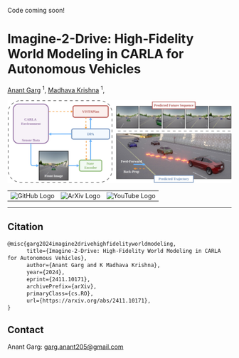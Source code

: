 Code coming soon!

# Imagine-2-Drive: High-Fidelity World Modeling in CARLA for Autonomous Vehicles

[Anant Garg](https://anantagrg.github.io/) <sup>1</sup>,
[Madhava Krishna](https://www.iiit.ac.in/people/faculty/mkrishna/) <sup>1</sup>,

![Teaser](/static/images/teaser.jpg)

<table align="center" border="0">
    <tr>
        <td align="center">
            <a href="https://anantagrg.github.io/Imagine-2-Drive.github.io/" style="text-decoration: none;">
                <img src="https://img.shields.io/badge/Project_Page-4CAF50?style=for-the-badge&logoColor=white&logo=github" alt="GitHub Logo">
            </a>
        </td>
<!--         <td align="center">
            <a href="https://arxiv.org/abs/2403.20116" style="text-decoration: none;">
                <img src="https://img.shields.io/badge/ArXiv-000000?style=for-the-badge&logoColor=white&logo=arxiv" alt="ArXiv Logo">
            </a>
        </td> -->
        <td align="center">
            <a href="https://arxiv.org/abs/2411.10171" style="text-decoration: none;">
                <img src="https://img.shields.io/badge/ArXiv-000000?style=for-the-badge&logoColor=white&logo=arxiv" alt="ArXiv Logo">
            </a>
        </td>
        <td align="center">
            <a href="https://www.youtube.com/watch?v=56etmpWrnFg" style="text-decoration: none;">
                <img src="https://img.shields.io/badge/Demo_Video-FF0000?style=for-the-badge&logo=youtube&logoColor=white" alt="YouTube Logo">
            </a>
        </td>
    </tr>
</table>

<hr>

## Citation
```
@misc{garg2024imagine2drivehighfidelityworldmodeling,
      title={Imagine-2-Drive: High-Fidelity World Modeling in CARLA for Autonomous Vehicles}, 
      author={Anant Garg and K Madhava Krishna},
      year={2024},
      eprint={2411.10171},
      archivePrefix={arXiv},
      primaryClass={cs.RO},
      url={https://arxiv.org/abs/2411.10171}, 
}
```

## Contact

Anant Garg: garg.anant205@gmail.com <br>


